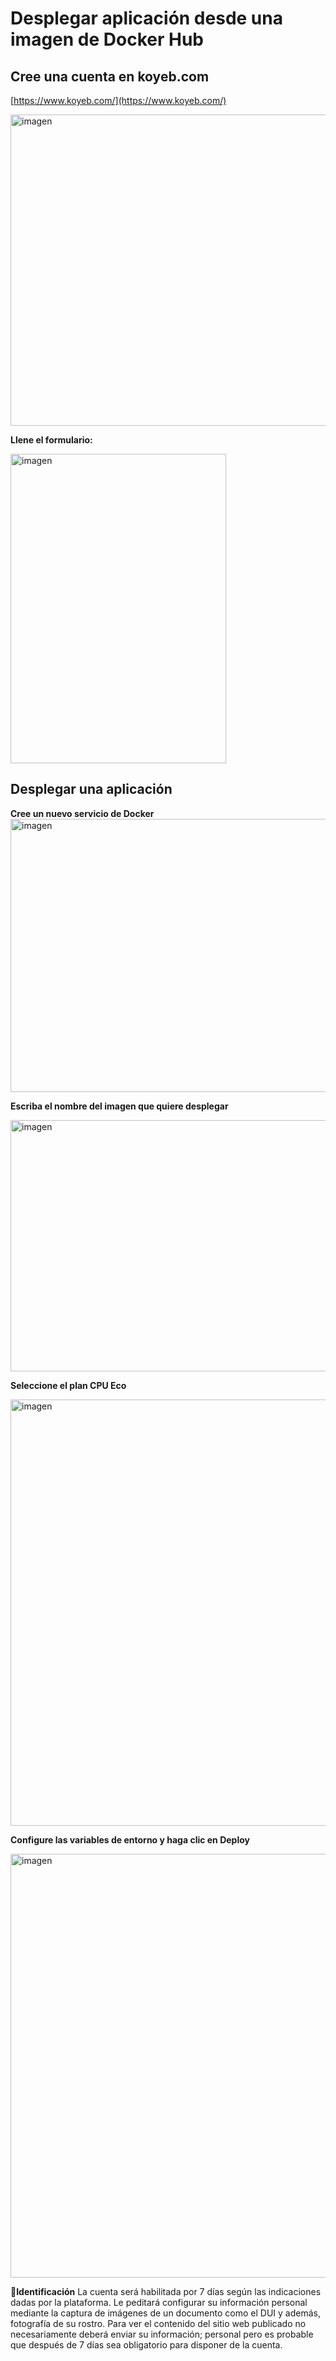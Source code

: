 # Desplegar aplicación desde una imagen de Docker Hub

## Cree una cuenta en koyeb.com

[https://www.koyeb.com/](https://www.koyeb.com/)  

<img width="902" height="498" alt="imagen" src="https://github.com/user-attachments/assets/77d7fdd6-3e28-4ab2-a8ce-ed63781f1937" />

**Llene el formulario:**  

<img width="345" height="495" alt="imagen" src="https://github.com/user-attachments/assets/2db48ba5-a31e-4827-966e-b365868adc6e" />

## Desplegar una aplicación  

**Cree un nuevo servicio de Docker**  
<img width="943" height="437" alt="imagen" src="https://github.com/user-attachments/assets/0e1c1683-118f-46d6-88ae-9129ee700c89" />

**Escriba el nombre del imagen que quiere desplegar**  

<img width="913" height="402" alt="imagen" src="https://github.com/user-attachments/assets/64807f33-3f24-4c64-a7da-22c33ee67441" />  

**Seleccione el plan CPU Eco**  

<img width="703" height="682" alt="imagen" src="https://github.com/user-attachments/assets/745bbdd3-46f2-4acb-920c-cc366e734d36" />

**Configure las variables de entorno y haga clic en Deploy**  

<img width="686" height="678" alt="imagen" src="https://github.com/user-attachments/assets/04938069-95a0-4fa5-acb5-2ac5756049f1" />

🤵**Identificación** La cuenta será habilitada por 7 días según las indicaciones dadas por la plataforma. Le peditará configurar su información personal mediante la captura de imágenes de un documento como el DUI y además, fotografía de su rostro. Para ver el contenido del sitio web publicado no necesariamente deberá enviar su información; personal pero es probable que después de 7 días sea obligatorio para disponer de la cuenta.  

